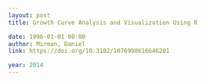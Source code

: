 ```yaml
---
layout: post
title: Growth Curve Analysis and Visualization Using R

date: 1996-01-01 00:00
author: Mirman, Daniel
link: https://doi.org/10.3102/1076998616646201

year: 2014
---
```



